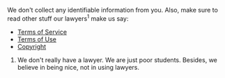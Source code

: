 We don't collect any identifiable information from you. Also, make sure to read other stuff our lawyers<sup>1</sup> make us say:

- <a href="/terms-of-service" class="view">Terms of Service</a>
- <a href="/terms-of-use" class="view">Terms of Use</a>
- <a href="/copyright" class="view">Copyright</a>

<ol id="footnotes">
<li>We don't really have a lawyer. We are just poor students. Besides, we believe in being nice, not in using lawyers.</li>
</ol>